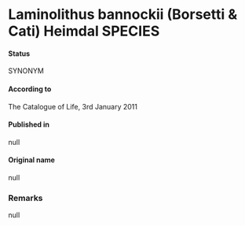 Laminolithus bannockii (Borsetti & Cati) Heimdal SPECIES
=======

#### Status
SYNONYM

#### According to
The Catalogue of Life, 3rd January 2011

#### Published in
null

#### Original name
null

### Remarks
null
